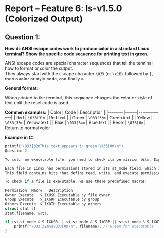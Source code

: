 # Report – Feature 6: ls-v1.5.0 (Colorized Output)

## Question 1:
**How do ANSI escape codes work to produce color in a standard Linux terminal? Show the specific code sequence for printing text in green.**

ANSI escape codes are special character sequences that tell the terminal how to format or color the output.  
They always start with the escape character `\033` (or `\x1B`), followed by `[`, then a color or style code, and finally `m`.  

**General format:**

When printed to the terminal, this sequence changes the color or style of text until the reset code is used.  

**Common examples:**
| Color | Code | Description |
|--------|------|-------------|
| Red | `\033[31m` | Red text |
| Green | `\033[32m` | Green text |
| Yellow | `\033[33m` | Yellow text |
| Blue | `\033[34m` | Blue text |
| Reset | `\033[0m` | Return to normal color |

**Example in C:**
```c
printf("\033[32mThis text appears in green!\033[0m\n");
Question 2:

To color an executable file, you need to check its permission bits. Explain which bits in the st_mode field you need to check to determine if a file is executable by the owner, group, or others.

Each file in Linux has permissions stored in its st_mode field, which is part of the struct stat structure (from <sys/stat.h>).
This field contains bits that define read, write, and execute permissions for the owner, group, and others.

To check if a file is executable, we use these predefined macros:

Permission	Macro	Description
Owner Execute	S_IXUSR	Executable by file owner
Group Execute	S_IXGRP	Executable by group
Others Execute	S_IXOTH	Executable by others
struct stat st;
stat(filename, &st);

if (st.st_mode & S_IXUSR || st.st_mode & S_IXGRP || st.st_mode & S_IXOTH) {
    printf("\033[32m%s\033[0m\n", filename); // Green for executable
}
